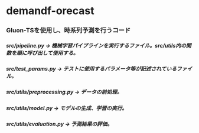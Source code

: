 # demandf-orecast

### Gluon-TSを使用し、時系列予測を行うコード
##### src/pipeline.py             -> 機械学習パイプラインを実行するファイル。src/utils内の関数を順に呼び出して使用する。
##### src/test_params.py          -> テストに使用するパラメータ等が記述されているファイル。
##### src/utils/preprocessing.py  -> データの前処理。
##### src/utils/model.py          -> モデルの生成、学習の実行。
##### src/utils/evaluation.py     -> 予測結果の評価。
